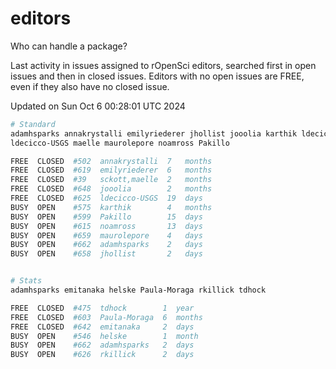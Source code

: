 # editors

Who can handle a package?

Last activity in issues assigned to rOpenSci editors, searched first in open
issues and then in closed issues. Editors with no open issues are FREE, even if
they also have no closed issue.


Updated on Sun Oct 6 00:28:01 UTC 2024

```bash
# Standard
adamhsparks annakrystalli emilyriederer jhollist jooolia karthik ldecicco
ldecicco-USGS maelle maurolepore noamross Pakillo

FREE  CLOSED  #502  annakrystalli  7   months
FREE  CLOSED  #619  emilyriederer  6   months
FREE  CLOSED  #39   sckott,maelle  2   months
FREE  CLOSED  #648  jooolia        2   months
FREE  CLOSED  #625  ldecicco-USGS  19  days
BUSY  OPEN    #575  karthik        4   months
BUSY  OPEN    #599  Pakillo        15  days
BUSY  OPEN    #615  noamross       13  days
BUSY  OPEN    #659  maurolepore    4   days
BUSY  OPEN    #662  adamhsparks    2   days
BUSY  OPEN    #658  jhollist       2   days


# Stats
adamhsparks emitanaka helske Paula-Moraga rkillick tdhock

FREE  CLOSED  #475  tdhock        1  year
FREE  CLOSED  #603  Paula-Moraga  6  months
FREE  CLOSED  #642  emitanaka     2  days
BUSY  OPEN    #546  helske        1  month
BUSY  OPEN    #662  adamhsparks   2  days
BUSY  OPEN    #626  rkillick      2  days
```
